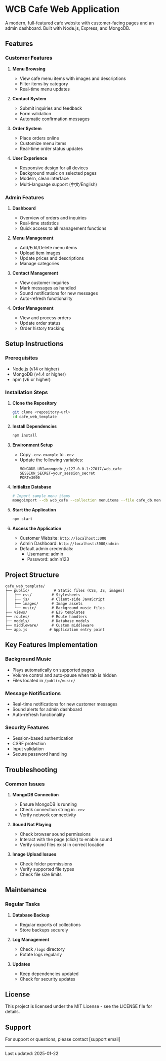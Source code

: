 # WCB Cafe Web Application

A modern, full-featured cafe website with customer-facing pages and an admin dashboard. Built with Node.js, Express, and MongoDB.

## Features

### Customer Features
1. **Menu Browsing**
   - View cafe menu items with images and descriptions
   - Filter items by category
   - Real-time menu updates

2. **Contact System**
   - Submit inquiries and feedback
   - Form validation
   - Automatic confirmation messages

3. **Order System**
   - Place orders online
   - Customize menu items
   - Real-time order status updates

4. **User Experience**
   - Responsive design for all devices
   - Background music on selected pages
   - Modern, clean interface
   - Multi-language support (中文/English)

### Admin Features
1. **Dashboard**
   - Overview of orders and inquiries
   - Real-time statistics
   - Quick access to all management functions

2. **Menu Management**
   - Add/Edit/Delete menu items
   - Upload item images
   - Update prices and descriptions
   - Manage categories

3. **Contact Management**
   - View customer inquiries
   - Mark messages as handled
   - Sound notifications for new messages
   - Auto-refresh functionality

4. **Order Management**
   - View and process orders
   - Update order status
   - Order history tracking

## Setup Instructions

### Prerequisites
- Node.js (v14 or higher)
- MongoDB (v4.4 or higher)
- npm (v6 or higher)

### Installation Steps

1. **Clone the Repository**
   ```bash
   git clone <repository-url>
   cd cafe_web_template
   ```

2. **Install Dependencies**
   ```bash
   npm install
   ```

3. **Environment Setup**
   - Copy `.env.example` to `.env`
   - Update the following variables:
     ```
     MONGODB_URI=mongodb://127.0.0.1:27017/wcb_cafe
     SESSION_SECRET=your_session_secret
     PORT=3000
     ```

4. **Initialize Database**
   ```bash
   # Import sample menu items
   mongoimport --db wcb_cafe --collection menuitems --file cafe_db.menuitems.json --jsonArray
   ```

5. **Start the Application**
   ```bash
   npm start
   ```

6. **Access the Application**
   - Customer Website: `http://localhost:3000`
   - Admin Dashboard: `http://localhost:3000/admin`
   - Default admin credentials:
     - Username: admin
     - Password: admin123

## Project Structure

```
cafe_web_template/
├── public/           # Static files (CSS, JS, images)
│   ├── css/         # Stylesheets
│   ├── js/          # Client-side JavaScript
│   ├── images/      # Image assets
│   └── music/       # Background music files
├── views/           # EJS templates
├── routes/          # Route handlers
├── models/          # Database models
├── middleware/      # Custom middleware
└── app.js          # Application entry point
```

## Key Features Implementation

### Background Music
- Plays automatically on supported pages
- Volume control and auto-pause when tab is hidden
- Files located in `/public/music/`

### Message Notifications
- Real-time notifications for new customer messages
- Sound alerts for admin dashboard
- Auto-refresh functionality

### Security Features
- Session-based authentication
- CSRF protection
- Input validation
- Secure password handling

## Troubleshooting

### Common Issues

1. **MongoDB Connection**
   - Ensure MongoDB is running
   - Check connection string in `.env`
   - Verify network connectivity

2. **Sound Not Playing**
   - Check browser sound permissions
   - Interact with the page (click) to enable sound
   - Verify sound files exist in correct location

3. **Image Upload Issues**
   - Check folder permissions
   - Verify supported file types
   - Check file size limits

## Maintenance

### Regular Tasks
1. **Database Backup**
   - Regular exports of collections
   - Store backups securely

2. **Log Management**
   - Check `/logs` directory
   - Rotate logs regularly

3. **Updates**
   - Keep dependencies updated
   - Check for security updates

## License
This project is licensed under the MIT License - see the LICENSE file for details.

## Support
For support or questions, please contact [support email]

---

Last updated: 2025-01-22
